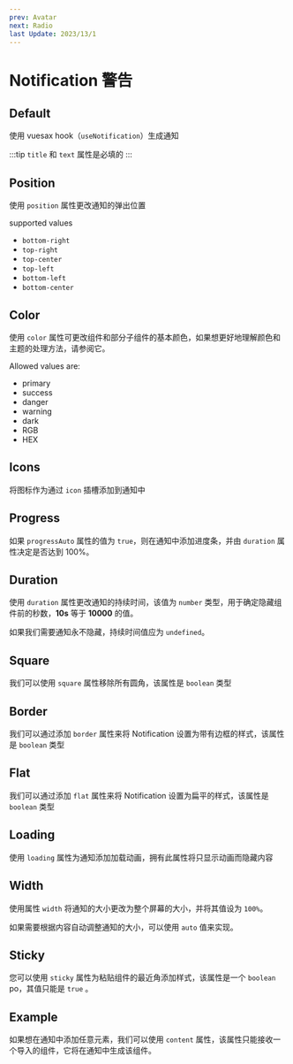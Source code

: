 ```yaml
---
prev: Avatar
next: Radio
last Update: 2023/13/1
---
```

# Notification 警告

<card>

## Default

<docs-warn />

使用 vuesax hook（`useNotification`）生成通知

:::tip
  `title` 和 `text` 属性是必填的
:::

</card>

<card subtitle="Position">

## Position

使用 `position` 属性更改通知的弹出位置

supported values

- `bottom-right` <Badge type="text" text="Default"/>
- `top-right`
- `top-center`
- `top-left`
- `bottom-left`
- `bottom-center`

</card>

<card subtitle="Color">

## Color

使用 `color` 属性可更改组件和部分子组件的基本颜色，如果想更好地理解颜色和主题的处理方法，请参阅它。

Allowed values ​​are:

- primary
- success
- danger
- warning
- dark
- RGB
- HEX

</card>

<card subtitle="Icons">

## Icons

将图标作为通过 `icon` 插槽添加到通知中

</card>

<card subtitle="Progress">

## Progress

如果 `progressAuto` 属性的值为 `true`，则在通知中添加进度条，并由 `duration` 属性决定是否达到 100%。

</card>

<card subtitle="Duration">

## Duration

使用 `duration` 属性更改通知的持续时间，该值为 `number` 类型，用于确定隐藏组件前的秒数，**10s** 等于 **10000** 的值。

如果我们需要通知永不隐藏，持续时间值应为 `undefined`。

</card>

<card subtitle="Square">

## Square

我们可以使用 `square` 属性移除所有圆角，该属性是 `boolean` 类型

</card>

<card subtitle="Border">

## Border

我们可以通过添加 `border`  属性来将 Notification 设置为带有边框的样式，该属性是 `boolean` 类型

</card>

<card subtitle="Flat">

## Flat

我们可以通过添加 `flat`  属性来将 Notification 设置为扁平的样式，该属性是 `boolean` 类型

</card>

<card subtitle="Loading">

## Loading

使用 `loading` 属性为通知添加加载动画，拥有此属性将只显示动画而隐藏内容

</card>

<card subtitle="Width">

## Width

使用属性 `width` 将通知的大小更改为整个屏幕的大小，并将其值设为 `100%`。

如果需要根据内容自动调整通知的大小，可以使用 `auto` 值来实现。

</card>

<card subtitle="Sticky">

## Sticky

您可以使用 `sticky` 属性为粘贴组件的最近角添加样式，该属性是一个 `boolean` po，其值只能是 `true` 。

</card>

<card subtitle="Example">

## Example

如果想在通知中添加任意元素，我们可以使用 `content` 属性，该属性只能接收一个导入的组件，它将在通知中生成该组件。

</card>

<script setup>
import Api from "../../../../theme/global-components/template/API.tsx"
</script>

<Api></Api>
